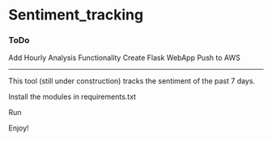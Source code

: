 # Sentiment_tracking

### ToDo

  Add Hourly Analysis Functionality
  Create Flask WebApp
  Push to AWS

------------------------------------------------------------------

This tool (still under construction) tracks the sentiment of the past 7 days.

Install the modules in requirements.txt

Run

Enjoy!
